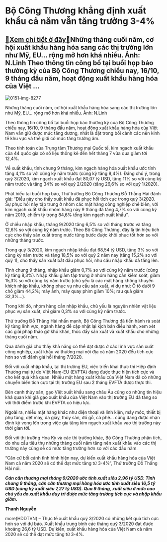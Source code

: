 Bộ Công Thương khẳng định xuất khẩu cả năm vẫn tăng trưởng 3-4%
===============================================================

[:gift:Xem chi tiết ở đây:gift:](https://hddtvn.com/bo-cong-thuong-khang-dinh-xuat-khau-ca-nam-van-tang-truong-3-4/)Những tháng cuối năm, cơ hội xuất khẩu hàng hóa sang các thị trường lớn như Mỹ, EU… rộng mở hơn khá nhiều. Ảnh: N.Linh Theo thông tin công bố tại buổi họp báo thường kỳ của Bộ Công Thương chiều nay, 16/10, 9 tháng đầu năm, hoạt động xuất khẩu hàng hóa của Việt …
----------------------------------------------------------------------------------------------------------------------------------------------------------------------------------------------------------------------------------------------------------------------





![0151-img-8277](https://haiquanonline.com.vn/stores/news_dataimages/linhntn/082020/19/10/in_article/0151_IMG_8277.jpg?rt=20201016182518 "hàng hóa XNK tại cảng Hải Phòng. Ảnh: N.Linh")


Những tháng cuối năm, cơ hội xuất khẩu hàng hóa sang các thị trường lớn như Mỹ, EU… rộng mở hơn khá nhiều. Ảnh: N.Linh



Theo thông tin công bố tại buổi họp báo thường kỳ của Bộ Công Thương chiều nay, 16/10, 9 tháng đầu năm, hoạt động xuất khẩu hàng hóa của Việt Nam vẫn giữ được mức tăng dương, nhất là đặt trong bối cảnh các nền kinh tế khu vực và thế giới có mức tăng trưởng âm.


Theo tính toán của Trung tâm Thương mại Quốc tế, kim ngạch xuất khẩu của 44 quốc gia có số liệu thống kê đến hết tháng 7 vừa qua giảm tới 12,4%.


Về xuất khẩu, tính chung 9 tháng, kim ngạch hàng hóa xuất khẩu ước tính tăng 4,1% so với cùng kỳ năm trước (cùng kỳ tăng 8,4%). Đáng chú ý, trong quý 3/2020, kim ngạch xuất khẩu đạt 80,07 tỷ USD, tăng 11% so với cùng kỳ năm trước và tăng 34% so với quý 2/2020 (tăng 26,6% so với quý 1/2020).


Phát biểu tại buổi họp báo, Thứ trưởng Bộ Công Thương Đỗ Thắng Hải đánh giá: “Điều này cho thấy xuất khẩu đã phục hồi tích cực trong quý 3/2020. Sự phục hồi này tập trung ở nhóm các mặt hàng công nghiệp chế biến, với kim ngạch xuất khẩu nhóm hàng này 9 tháng đã tăng 4,7% so với cùng kỳ năm 2019, chiếm tỷ trọng 84,6% tổng kim ngạch xuất khẩu”.


Ở chiều nhập khẩu, tháng 9/2020 tăng 6,5% so với tháng trước và tăng 12,6% so với cùng kỳ năm trước. Theo Bộ Công Thương, đây là tín hiệu tích cực cho thấy sản xuất trong nước từng bước được khôi phục tốt hơn so với những tháng trước.


Trong quý 3/2020, kim ngạch nhập khẩu đạt 68,54 tỷ USD, tăng 3% so với cùng kỳ năm trước và tăng 18,5% so với quý 2 năm nay (tăng 15,2% so với quý 1), cho thấy sản xuất bắt đầu phục hồi, nhu cầu nhập khẩu đã tăng lên.


Tính chung 9 tháng, nhập khẩu giảm 0,7% so với cùng kỳ năm trước (cùng kỳ tăng 8,3%). Nhập khẩu giảm tập trung ở nhóm hàng cần kiểm soát, giảm 15,3% so với cùng kỳ năm trước (chủ yếu là các mặt hàng không khuyến khích nhập khẩu, không phục vụ nhu cầu sản xuất, ví dụ như: Ô tô dưới 9 chỗ giảm 44,2%; máy ảnh, máy quay phim giảm 10%; rau quả giảm 32,3%…).


Trong khi đó, nhóm hàng cần nhập khẩu, chủ yếu là nguyên nhiên vật liệu phục vụ sản xuất, chỉ giảm 0,3% so với cùng kỳ năm trước.


Thứ trưởng Đỗ Thắng Hải nhấn mạnh, Bộ Công Thương đã tiến hành rà soát kỹ từng lĩnh vực, ngành hàng để cập nhật lại kịch bản điều hành, xem xét các giải pháp tháo gỡ khó khăn, thúc đẩy sản xuất và xuất khẩu cho những tháng cuối năm.


Qua đánh giá cho thấy khả năng có thể đạt được ở các lĩnh vực sản xuất công nghiệp, xuất khẩu và thương mại nội địa cả năm 2020 đều tích cực hơn so với đánh giá hồi tháng 7/2020.


Đối với xuất nhập khẩu, tại thị trường EU, việc triển khai thực thi Hiệp định Thương mại tự do Việt Nam-EU (EVFTA) đang được thực hiện tích cực và cho kết quả khả quan. Nhiều mặt hàng xuất khẩu của Việt Nam đã có những chuyển biến tích cực tại thị trường EU sau 2 tháng EVFTA được thực thi.


Bên cạnh thủy sản, gạo Việt xuất khẩu sang châu Âu cũng có những tín hiệu khả quan khi giá gạo xuất khẩu của Việt Nam vào thị trường EU đã tăng so với thời điểm trước khi EVFTA có hiệu lực.


Ngoài ra, nhiều mặt hàng khác như điện thoại và linh kiện, máy móc, thiết bị phụ tùng, dệt may, da giày, thủy sản, đồ gỗ, cà phê… cũng đang được nhận định kỳ vọng lớn trong việc gia tăng kim ngạch xuất khẩu vào thị trường này thời gian tới.


Đối với thị trường Hoa Kỳ và các thị trường khác, Bộ Công Thương phân tích, do nhu cầu tiêu thụ những tháng cuối năm tăng nên xuất khẩu vào các thị trường này cũng sẽ có mức tăng trưởng hơn so với các đầu năm.


“Căn cứ bối cảnh tình hình hiện nay, dự kiến xuất khẩu hàng hóa của Việt Nam cả năm 2020 sẽ có thể đạt mức tăng từ 3-4%”, Thứ trưởng Đỗ Thắng Hải nói.





***Cán cân thương mại tháng 9/2020 ước tính xuất siêu 2,96 tỷ USD. Tính chung 9 tháng, cán cân thương mại hàng hóa ước tính xuất siêu 16,5 tỷ USD (cùng kỳ xuất siêu 7,27 tỷ USD). Qua 9 tháng, xuất siêu ở mức cao chủ yếu do xuất khẩu duy trì được mức tăng trưởng tích cực và nhập khẩu giảm.*** 




**Thanh Nguyễn**



more(HDDTVN) – Thực tế xuất khẩu quý 3/2020 có những kết quả tích cực hơn so với dự báo. Xuất khẩu trung bình các tháng quý 3/2020 đạt được khoảng 26,6 tỷ USD. Dự kiến, xuất khẩu hàng hóa của Việt Nam cả năm 2020 sẽ có thể đạt mức tăng từ 3-4%.

